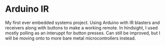 # Arduino IR 


My first ever embedded systems project. Using Arduino with IR blasters and receivers along with buttons to make a working remote. In hindsight, I used mostly polling as an interuppt for button presses. Can still be improved, but I will be moving onto to more bare metal microcontrollers instead.
